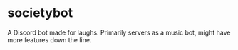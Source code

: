 # societybot
A Discord bot made for laughs. Primarily servers as a music bot, might have more features down the line.
